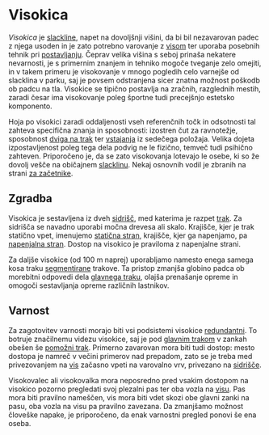 # Visokica

_Visokica_ je [slackline](slackline), napet na dovoljšnji višini, da bi bil nezavarovan padec z njega usoden in je zato potrebno varovanje z [visom](vis) ter uporaba posebnih tehnik pri [postavljanju](postavljanje). Čeprav velika višina s seboj prinaša nekatere nevarnosti, je s primernim znanjem in tehniko mogoče tveganje zelo omejiti, in v takem primeru je visokovanje v mnogo pogledih celo varnejše od slacklina v parku, saj je povsem odstranjena sicer znatna možnost poškodb ob padcu na tla. Visokice se tipično postavlja na zračnih, razglednih mestih, zaradi česar ima visokovanje poleg športne tudi precejšnjo estetsko komponento.

Hoja po visokici zaradi oddaljenosti vseh referenčnih točk in odsotnosti tal zahteva specifična znanja in sposobnosti: izostren čut za ravnotežje, sposobnost [dviga na trak](dvig-na-trak) ter [vstajanja](vstajanje) iz sedečega položaja. Velika dojeta izpostavljenost poleg tega dela podvig ne le fizično, temveč tudi psihično zahteven. Priporočeno je, da se zato visokovanja lotevajo le osebe, ki so že dovolj vešče na običajnem [slacklinu](slackline). Nekaj osnovnih vodil je zbranih na strani [za začetnike](/za-zacetnike/).

## Zgradba

Visokica je sestavljena iz dveh [sidrišč](sidrisce), med katerima je razpet [trak](trak). Za sidrišča se navadno uporabi močna drevesa ali skalo. Krajišče, kjer je trak statično vpet, imenujemo [statična stran](staticna-stran), krajišče, kjer ga napenjamo, pa [napenjalna stran](napenjalna-stran). Dostop na visokico je praviloma z napenjalne strani.

Za daljše visokice (od 100 m naprej) uporabljamo namesto enega samega kosa traku [segmentirane](segmentiranje) trakove. Ta pristop zmanjša globino padca ob morebitni odpovedi dela [glavnega traku](glavni-trak), olajša prenašanje opreme in omogoči sestavljanja opreme različnih lastnikov.

## Varnost

Za zagotovitev varnosti morajo biti vsi podsistemi visokice [redundantni](redundanca). To botruje značilnemu videzu visokice, saj je pod [glavnim trakom](glavni-trak) v zankah obešen še [pomožni trak](pomozni-trak). Primerno zavarovan mora biti tudi dostop: mesto dostopa je namreč v večini primerov nad prepadom, zato se je treba med privezovanjem na [vis](vis) začasno vpeti na varovalno vrv, privezano na [sidrišče](sidrisce).

Visokovalec ali visokovalka mora neposredno pred vsakim dostopom na visokico pozorno pregledati svoj plezalni pas ter oba vozla na [visu](vis). Pas mora biti pravilno nameščen, vis mora biti vdet skozi obe glavni zanki na pasu, oba vozla na visu pa pravilno zavezana. Da zmanjšamo možnost človeške napake, je priporočeno, da enak varnostni pregled ponovi še ena oseba.
